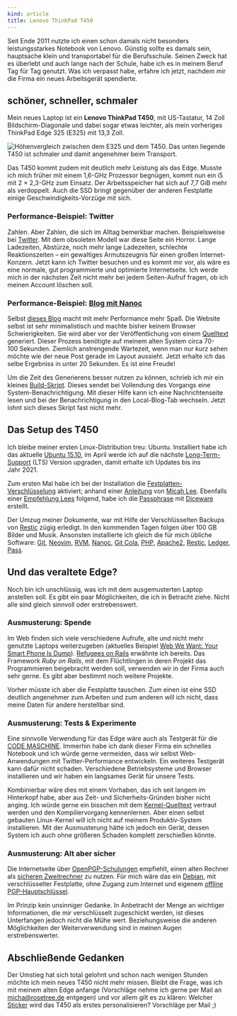 ```yaml
---
kind: article
title: Lenovo ThinkPad T450
---
```


<!-- TODO-List:
* Links checken
-->

Seit Ende 2011 nutzte ich einen schon damals nicht besonders leistungsstarkes
Notebook von Lenovo. Günstig sollte es damals sein, hauptsache klein und
transportabel für die Berufsschule. Seinen Zweck hat es überlebt und auch lange
nach der Schule, habe ich es in meinem Beruf Tag für Tag genutzt. Was ich
verpasst habe, erfahre ich jetzt, nachdem mir die Firma ein neues Arbeitsgerät
spendierte.

schöner, schneller, schmaler
-----

Mein neues Laptop ist ein **Lenovo ThinkPad T450**, mit US-Tastatur,
14&nbsp;Zoll Bildschirm-Diagonale und dabei sogar etwas leichter, als mein
vorheriges ThinkPad Edge&nbsp;325 (E325) mit 13,3&nbsp;Zoll.

![Höhenvergleich zwischen dem E325 und dem T450. Das unten liegende T450 ist schmaler und damit angenehmer beim Transport.](http://plasisent.org/2016/e325-vs-t450.jpg)

Das T450 kommt zudem mit deutlich mehr Leistung als das Edge. Musste ich mich
früher mit einem 1,6-GHz Prozessor begnügen, kommt nun ein i5 mit
2&nbsp;×&nbsp;2,3-GHz zum Einsatz. Der Arbeitsspeicher hat sich auf
7,7&nbsp;GiB mehr als verdoppelt. Auch die SSD bringt gegenüber der anderen
Festplatte einige Geschwindigkeits-Vorzüge mit sich.

### Performance-Beispiel: Twitter

Zahlen. Aber Zahlen, die sich im Alltag bemerkbar machen. Beispielsweise bei
[Twitter][]. Mit dem obsoleten Modell war diese Seite ein Horror. Lange
Ladezeiten, Abstürze, noch mehr lange Ladezeiten, schlechte Reaktionszeiten –
ein gewaltiges Armutszeugnis für einen großen Internet-Konzern. Jetzt kann ich
Twitter besuchen und es kommt mir vor, als wäre es eine normale, gut
programmierte und optimierte Internetseite. Ich werde mich in der nächsten Zeit
nicht mehr bei jedem Seiten-Aufruf fragen, ob ich meinen Account löschen soll.

[twitter]: https://twitter.com/plasisent/status/689479484861472768

### Performance-Beispiel: [Blog mit Nanoc][quelltext]

[quelltext]: https://github.com/rosetree/plasisent.org

Selbst [dieses Blog][plasisent] macht mit mehr Performance mehr Spaß. Die
Website selbst ist sehr minimalistisch und machte bisher keinem Browser
Schwierigkeiten. Sie wird aber vor der Veröffentlichung von einem [Quelltext][]
generiert. Dieser Prozess benötigte auf meinem alten System circa
70-100&nbsp;Sekunden. Ziemlich anstrengende Wartezeit, wenn man nur kurz sehen
möchte wie der neue Post gerade im Layout aussieht. Jetzt erhalte ich das selbe
Ergebniss in unter 20&nbsp;Sekunden. Es ist eine Freude!

[plasisent]: http://plasisent.org/

Um die Zeit des Generierens besser nutzen zu können, schrieb ich mir ein
kleines [Build-Skript][]. Dieses sendet bei Vollendung des Vorgangs eine
System-Benachrichtigung. Mit dieser Hilfe kann ich eine Nachrichtenseite lesen
und bei der Benachrichtigung in den Local-Blog-Tab wechseln. Jetzt lohnt sich
dieses Skript fast nicht mehr.

[build-skript]: https://github.com/rosetree/plasisent.org/blob/master/build "TODO:Test"

Das Setup des T450
----

Ich bleibe meiner ersten Linux-Distribution treu: Ubuntu. Installiert habe ich
das aktuelle [Ubuntu 15.10][1510], im April werde ich auf die nächste
[Long-Term-Support][lts] (LTS) Version upgraden, damit erhalte ich Updates bis
ins Jahr&nbsp;2021.

[1510]: http://releases.ubuntu.com/15.10/
[lts]: https://wiki.ubuntu.com/LTS

Zum ersten Mal habe ich bei der Installation die
[Festplatten-Verschlüsselung][sda3_crypt] aktiviert; anhand einer
[Anleitung][sda3_crypt] von [Micah Lee][]. Ebenfalls einer [Empfehlung
Lees][ti_diceware] folgend, habe ich die [Passphrase][] mit [Diceware][]
erstellt.

[micah lee]: https://micahflee.com/
[sda3_crypt]: https://theintercept.com/2015/04/27/encrypting-laptop-like-mean/
[ti_diceware]: https://theintercept.com/2015/03/26/passphrases-can-memorize-attackers-cant-guess/
[passphrase]: https://xkcd.com/936/
[diceware]: https://de.wikipedia.org/wiki/Diceware

Der Umzug meiner Dokumente, war mit Hilfe der Verschlüsselten Backups von
[Restic][] zügig erledigt. In den kommenden Tagen folgen über 100&nbsp;GB
Bilder und Musik. Ansonsten installierte ich gleich die für mich übliche
Software: [Git][], [Neovim][], [RVM][], [Nanoc][], [Git Cola][], [PHP][],
[Apache2][], [Restic][], [Ledger][], [Pass][].

[git]: https://git-scm.org/ "git - the stupid content tracker (quelle: git manual)"
[neovim]: https://neovim.io/ "Vim for the 21st century."
[rvm]: https://rvm.io/ "The Ruby Version Manager"
[nanoc]: https://nanoc.ws/ "a static site compiler written in Ruby"
[git cola]: https://git-cola.github.io/ "The highly caffeinated Git GUI"
[php]: https://www.php.net/ "Eine Script-Sprache für Web Entwicklung"
[apache2]: https://httpd.apache.org/ "Apache Hypertext Transfer Protocol Server"
[restic]: https://restic.github.io/ "restic · Backups done right!"
[ledger]: http://ledger-cli.org/ "Command-line, double-entry account reporting tool"
[pass]: http://www.passwordstore.org/ "stores, retrieves, generates, and synchronizes passwords securely"

Und das veraltete Edge?
-----

Noch bin ich unschlüssig, was ich mit dem ausgemusterten Laptop anstellen soll.
Es gibt ein paar Möglichkeiten, die ich in Betracht ziehe. Nicht alle sind
gleich sinnvoll oder erstrebenswert.

### Ausmusterung: Spende

Im Web finden sich viele verschiedene Aufrufe, alte und nicht mehr genutzte
Laptops weiterzugeben (aktuelles Beispiel [Web We Want: Your Smart Phone Is
Dump][www]). [Refugees on Rails][RoR] erwähnte ich bereits. Das Framework
<em>Ruby on Rails</em>, mit dem Flüchtlingen in deren Projekt das Programmieren
beigebracht werden soll, verwenden wir in der Firma auch sehr gerne. Es gibt
aber bestimmt noch weitere Projekte.

[www]: https://webwewant.org/news/smart-phone-dumb/
[RoR]: http://refugeesonrails.org

Vorher müsste ich aber die Festplatte tauschen. Zum einen ist eine SSD deutlich
angenehmer zum Arbeiten und zum anderen will ich nicht, dass meine Daten für
andere herstellbar sind.

### Ausmusterung: Tests & Experimente

Eine sinnvolle Verwendung für das Edge wäre auch als Testgerät für die [CODE
MASCHINE][]. Immerhin habe ich dank dieser Firma ein schnelles Notebook und ich
würde gerne vermeiden, dass wir selbst Web-Anwendungen mit Twitter-Performance
entwickeln. Ein weiteres Testgerät kann dafür nicht schaden. Verschiedene
Betriebsysteme und Browser installieren und wir haben ein langsames Gerät für
unsere Tests.

[code maschine]: http://codemaschine.de/

Kombinierbar wäre dies mit einem Vorhaben, das ich seit langem im Hinterkopf
habe, aber aus Zeit- und Sicherheits-Gründen bisher nicht anging. Ich würde
gerne ein bisschen mit dem [Kernel-Quelltext][kernel] vertraut werden und den
Kompiliervorgang kennenlernen. Aber einen selbst gebauten Linux-Kernel will ich
nicht auf meinem Produktiv-System installieren. Mit der Ausmusterung hätte ich
jedoch ein Gerät, dessen System ich auch ohne größeren Schaden komplett
zerschießen könnte.

[kernel]: https://git.kernel.org/cgit/linux/kernel/git/torvalds/linux.git/

### Ausmusterung: Alt aber sicher

Die Internetseite über [OpenPGP-Schulungen][pgp] empfiehlt, einen alten Rechner
als [sicheren Zweitrechner][aas] zu nutzen. Für mich wäre
das ein [Debian][], mit verschlüsselter Festplatte, ohne Zugang zum Internet
und eigenem [offline PGP-Hauptschlüssel][].

[pgp]: http://openpgp-schulungen.de/
[aas]: http://alt-aber-sicher.de/
[debian]: https://www.debian.org/
[offline PGP-Hauptschlüssel]: http://openpgp-schulungen.de/glossar/offline-hauptschluessel/

Im Prinzip kein unsinniger Gedanke. In Anbetracht der Menge an wichtiger
Informationen, die mir verschlüsselt zugeschickt werden, ist dieses Unterfangen
jedoch nicht die Mühe wert. Beziehungsweise die anderen Möglichkeiten der
Weiterverwendung sind in meinen Augen erstrebenswerter.

Abschließende Gedanken
-----

Der Umstieg hat sich total gelohnt und schon nach wenigen Stunden möchte ich
mein neues T450 nicht mehr missen. Bleibt die Frage, was ich mit meinem alten
Edge anfange (Vorschläge nehme ich gerne per Mail an
<a href="mailto:micha@rosetree.de?subject=Vorschlag%20und%20Re:%20Lenovo%20ThinkPad%20T450">micha@rosetree.de</a>
entgegen) und vor allem gilt es zu klären: Welcher [Sticker][] wird das T450
als erstes personalisieren? Vorschläge per Mail ;)

[sticker]: http://plasisent.org/2014/laptop-stickermania/
